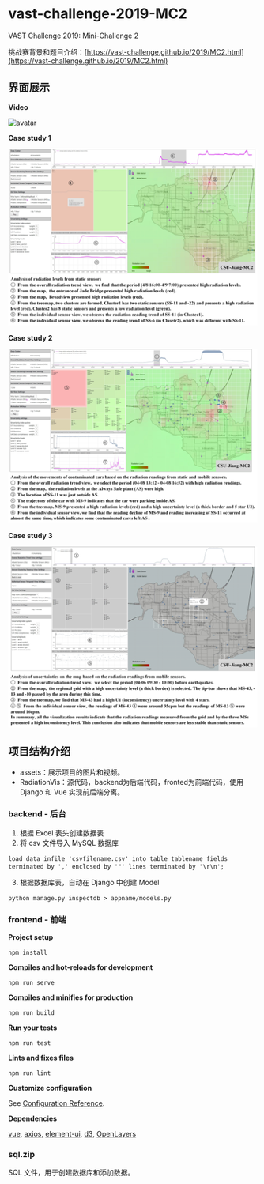 # vast-challenge-2019-MC2
VAST Challenge 2019: Mini-Challenge 2

挑战赛背景和题目介绍：[https://vast-challenge.github.io/2019/MC2.html](https://vast-challenge.github.io/2019/MC2.html)

## 界面展示

**Video**

![avatar](/assets/video.gif)

**Case study 1**

![avatar](/assets/Case1.jpg)

**Case study 2**

![avatar](/assets/Case2.jpg)

**Case study 3**

![avatar](/assets/Case3.jpg)

## 项目结构介绍

* assets：展示项目的图片和视频。
* RadiationVis：源代码，backend为后端代码，fronted为前端代码，使用 Django 和 Vue 实现前后端分离。

### backend - 后台

1. 根据 Excel 表头创建数据表
2. 将 csv 文件导入 MySQL 数据库
```
load data infile 'csvfilename.csv' into table tablename fields terminated by ',' enclosed by '"' lines terminated by '\r\n';
```
3. 根据数据库表，自动在 Django 中创建 Model
```
python manage.py inspectdb > appname/models.py
```

### frontend - 前端

**Project setup**
```
npm install
```

**Compiles and hot-reloads for development**
```
npm run serve
```

**Compiles and minifies for production**
```
npm run build
```

**Run your tests**
```
npm run test
```

**Lints and fixes files**
```
npm run lint
```

**Customize configuration**

See [Configuration Reference](https://cli.vuejs.org/config/).


**Dependencies**

[vue](https://cn.vuejs.org/v2/guide/), [axios](https://www.kancloud.cn/yunye/axios/234845), [element-ui](http://element-cn.eleme.io/#/zh-CN), [d3](https://d3js.org/), [OpenLayers](https://openlayers.org/)

### sql.zip
SQL 文件，用于创建数据库和添加数据。

